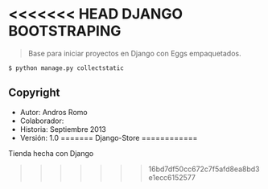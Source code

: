 <<<<<<< HEAD
DJANGO BOOTSTRAPING
===================

> Base para iniciar proyectos en Django con Eggs empaquetados.

 ```shell
 $ python manage.py collectstatic  
 ```

Copyright
-----------------
* Autor: Andros Romo
* Colaborador: 
* Historia: Septiembre 2013
* Versión: 1.0
=======
Django-Store
============

Tienda hecha con Django
>>>>>>> 16bd7df50cc672c7f5afd8ea8bd3e1ecc6152577
